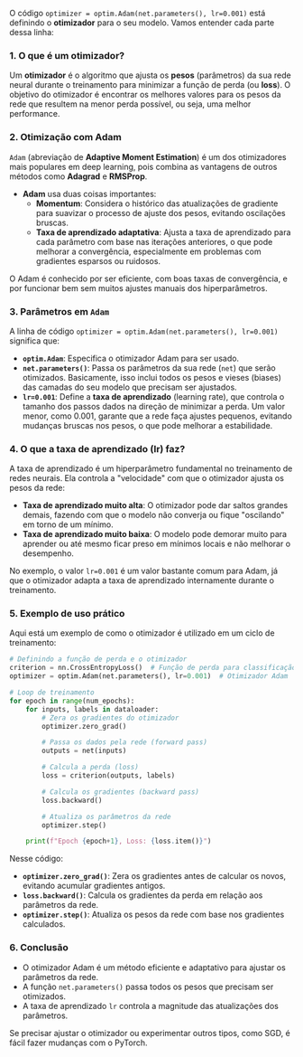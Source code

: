 O código `optimizer = optim.Adam(net.parameters(), lr=0.001)` está definindo o **otimizador** para o seu modelo. Vamos entender cada parte dessa linha:

### 1. **O que é um otimizador?**
Um **otimizador** é o algoritmo que ajusta os **pesos** (parâmetros) da sua rede neural durante o treinamento para minimizar a função de perda (ou **loss**). O objetivo do otimizador é encontrar os melhores valores para os pesos da rede que resultem na menor perda possível, ou seja, uma melhor performance.

### 2. **Otimização com Adam**
`Adam` (abreviação de **Adaptive Moment Estimation**) é um dos otimizadores mais populares em deep learning, pois combina as vantagens de outros métodos como **Adagrad** e **RMSProp**.

- **Adam** usa duas coisas importantes:
  - **Momentum**: Considera o histórico das atualizações de gradiente para suavizar o processo de ajuste dos pesos, evitando oscilações bruscas.
  - **Taxa de aprendizado adaptativa**: Ajusta a taxa de aprendizado para cada parâmetro com base nas iterações anteriores, o que pode melhorar a convergência, especialmente em problemas com gradientes esparsos ou ruidosos.

O Adam é conhecido por ser eficiente, com boas taxas de convergência, e por funcionar bem sem muitos ajustes manuais dos hiperparâmetros.

### 3. **Parâmetros em `Adam`**

A linha de código `optimizer = optim.Adam(net.parameters(), lr=0.001)` significa que:

- **`optim.Adam`**: Especifica o otimizador Adam para ser usado.
- **`net.parameters()`**: Passa os parâmetros da sua rede (`net`) que serão otimizados. Basicamente, isso inclui todos os pesos e vieses (biases) das camadas do seu modelo que precisam ser ajustados.
- **`lr=0.001`**: Define a **taxa de aprendizado** (learning rate), que controla o tamanho dos passos dados na direção de minimizar a perda. Um valor menor, como 0.001, garante que a rede faça ajustes pequenos, evitando mudanças bruscas nos pesos, o que pode melhorar a estabilidade.

### 4. **O que a taxa de aprendizado (lr) faz?**
A taxa de aprendizado é um hiperparâmetro fundamental no treinamento de redes neurais. Ela controla a "velocidade" com que o otimizador ajusta os pesos da rede:

- **Taxa de aprendizado muito alta**: O otimizador pode dar saltos grandes demais, fazendo com que o modelo não converja ou fique "oscilando" em torno de um mínimo.
- **Taxa de aprendizado muito baixa**: O modelo pode demorar muito para aprender ou até mesmo ficar preso em mínimos locais e não melhorar o desempenho.

No exemplo, o valor `lr=0.001` é um valor bastante comum para Adam, já que o otimizador adapta a taxa de aprendizado internamente durante o treinamento.

### 5. **Exemplo de uso prático**
Aqui está um exemplo de como o otimizador é utilizado em um ciclo de treinamento:

```python
# Definindo a função de perda e o otimizador
criterion = nn.CrossEntropyLoss()  # Função de perda para classificação
optimizer = optim.Adam(net.parameters(), lr=0.001)  # Otimizador Adam

# Loop de treinamento
for epoch in range(num_epochs):
    for inputs, labels in dataloader:
        # Zera os gradientes do otimizador
        optimizer.zero_grad()

        # Passa os dados pela rede (forward pass)
        outputs = net(inputs)

        # Calcula a perda (loss)
        loss = criterion(outputs, labels)

        # Calcula os gradientes (backward pass)
        loss.backward()

        # Atualiza os parâmetros da rede
        optimizer.step()

    print(f"Epoch {epoch+1}, Loss: {loss.item()}")
```

Nesse código:
- **`optimizer.zero_grad()`**: Zera os gradientes antes de calcular os novos, evitando acumular gradientes antigos.
- **`loss.backward()`**: Calcula os gradientes da perda em relação aos parâmetros da rede.
- **`optimizer.step()`**: Atualiza os pesos da rede com base nos gradientes calculados.

### 6. **Conclusão**
- O otimizador Adam é um método eficiente e adaptativo para ajustar os parâmetros da rede.
- A função `net.parameters()` passa todos os pesos que precisam ser otimizados.
- A taxa de aprendizado `lr` controla a magnitude das atualizações dos parâmetros.

Se precisar ajustar o otimizador ou experimentar outros tipos, como SGD, é fácil fazer mudanças com o PyTorch.